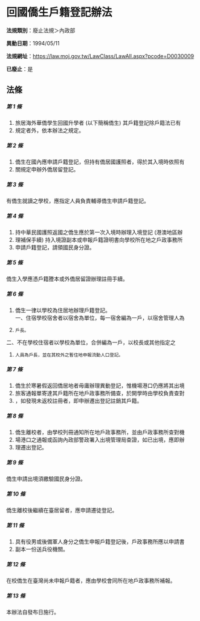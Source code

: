 # 回國僑生戶籍登記辦法

**法規類別**：廢止法規＞內政部

**異動日期**：1994/05/11  

**法規網址**：https://law.moj.gov.tw/LawClass/LawAll.aspx?pcode=D0030009

**已廢止**：是



## 法條
##### 第 1 條
1. 旅居海外華僑學生回國升學者 (以下簡稱僑生) 其戶籍登記除戶籍法已有
1. 規定者外，依本辦法之規定。

##### 第 2 條
1. 僑生在國內應申請戶籍登記，但持有僑居國護照者，得於其入境時依照有
1. 關規定申辦外僑居留登記。

##### 第 3 條
有僑生就讀之學校，應指定人員負責輔導僑生申請戶籍登記。

##### 第 4 條
1. 持中華民國護照返國之僑生應於第一次入境時辦理入境登記 (港澳地區辦
1. 理補保手續) 持入境證副本或申報戶籍證明書向學校所在地之戶政事務所
1. 申請戶籍登記，請領國民身分證。

##### 第 5 條
僑生入學應憑戶籍謄本或外僑居留證辦理註冊手續。

##### 第 6 條
1. 僑生一律以學校為住居地辦理戶籍登記。  
一、住宿學校宿舍者以宿舍為單位，每一宿舍編為一戶，以宿舍管理人為
1.     戶長。  
二、不在學校住宿者以學校為單位，合併編為一戶，以校長或其他指定之
1.     人員為戶長，並在其校外之暫住地申報流動人口登記。

##### 第 7 條
1. 僑生於寒暑假返回僑居地者毋庸辦理異動登記，惟機場港口仍應將其出境
1. 旅客通報單寄達其戶籍所在地戶政事務所備查，於開學時由學校負責查對
1. ，如發現未返校註冊者，即申辦遷出登記註銷其戶籍。

##### 第 8 條
1. 僑生離校者，由學校列冊通知所在地戶政事務所，並由戶政事務所查對機
1. 場港口之通報或函詢內政部警政署入出境管理局查證，如已出境，應即辦
1. 理遷出登記。

##### 第 9 條
僑生申請出境須繳驗國民身分證。

##### 第 10 條
僑生離校後繼續在臺居留者，應申請遷徒登記。

##### 第 11 條
1. 具有役男或後備軍人身分之僑生申報戶籍登記後，戶政事務所應以申請書
1. 副本一份送兵役機關。

##### 第 12 條
在校僑生在臺灣尚未申報戶籍者，應由學校會同所在地戶政事務所補報。

##### 第 13 條
本辦法自發布日施行。


